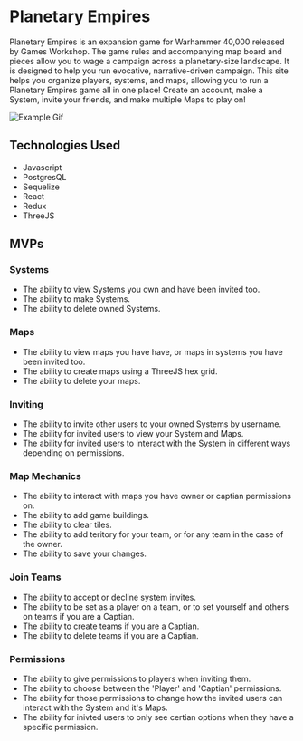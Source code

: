# Planetary Empires

Planetary Empires is an expansion game for Warhammer 40,000 released by Games Workshop. The game rules and accompanying map board and pieces allow you to wage a campaign across a planetary-size landscape. It is designed to help you run evocative, narrative-driven campaign. 
This site helps you organize players, systems, and maps, allowing you to run a Planetary Empires game all in one place! Create an account, make a System, invite your friends, and make multiple Maps to play on!

![Example Gif](./frontend/src/images/example.gif)

## Technologies Used

- Javascript
- PostgresQL
- Sequelize
- React
- Redux
- ThreeJS

## MVPs

### Systems
- The ability to view Systems you own and have been invited too.
- The ability to make Systems.
- The ability to delete owned Systems.

### Maps
- The ability to view maps you have have, or maps in systems you have been invited too.
- The ability to create maps using a ThreeJS hex grid.
- The ability to delete your maps.

### Inviting
- The ability to invite other users to your owned Systems by username.
- The ability for invited users to view your System and Maps.
- The ability for invited users to interact with the System in different ways depending on permissions.

### Map Mechanics
- The ability to interact with maps you have owner or captian permissions on.
- The ability to add game buildings.
- The ability to clear tiles.
- The ability to add teritory for your team, or for any team in the case of the owner.
- The ability to save your changes.

### Join Teams
- The ability to accept or decline system invites.
- The ability to be set as a player on a team, or to set yourself and others on teams if you are a Captian.
- The ability to create teams if you are a Captian.
- The ability to delete teams if you are a Captian.

### Permissions
- The ability to give permissions to players when inviting them.
- The ability to choose between the 'Player' and 'Captian' permissions.
- The ability for those permissions to change how the invited users can interact with the System and it's Maps.
- The ability for inivted users to only see certian options when they have a specific permission.

